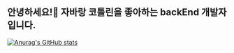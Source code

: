 ## 안녕하세요!👋 자바랑 코틀린을 좋아하는 backEnd 개발자입니다.


[![Anurag's GitHub stats](https://github-readme-stats.vercel.app/api?username=gooddle)](https://github.com/gooddle/github-readme-stats)

<!--
**gooddle/gooddle** is a ✨ _special_ ✨ repository because its `README.md` (this file) appears on your GitHub profile.

Here are some ideas to get you started:

- 🔭 I’m currently working on ...
- 🌱 I’m currently learning ...
- 👯 I’m looking to collaborate on ...
- 🤔 I’m looking for help with ...
- 💬 Ask me about ...
- 📫 How to reach me: ...
- 😄 Pronouns: ...
- ⚡ Fun fact: ...
-->
